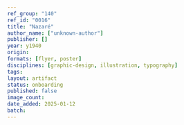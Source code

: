 ```yaml
---
ref_group: "140"
ref_id: "0016"
title: "Nazaré"
author_name: ["unknown-author"]
publisher: []
year: y1940
origin:
formats: [flyer, poster]
disciplines: [graphic-design, illustration, typography]
tags:
layout: artifact
status: onboarding
published: false
image_count:
date_added: 2025-01-12
batch:
---
```

